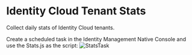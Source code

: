 # Identity Cloud Tenant Stats
Collect daily stats of Identity Cloud tenants.

Create a scheduled task in the Identity Management Native Console and use the Stats.js as the script:
![StatsTask](https://user-images.githubusercontent.com/28791378/136065376-405c41d7-5f04-4da2-b533-cf181553d8d8.png)
